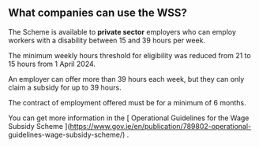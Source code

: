 ##  What companies can use the WSS?

The Scheme is available to **private sector** employers who can employ workers
with a disability between 15 and 39 hours per week.

The minimum weekly hours threshold for eligibility was reduced from 21 to 15
hours from 1 April 2024.

An employer can offer more than 39 hours each week, but they can only claim a
subsidy for up to 39 hours.

The contract of employment offered must be for a minimum of 6 months.

You can get more information in the [ Operational Guidelines for the Wage
Subsidy Scheme ](https://www.gov.ie/en/publication/789802-operational-
guidelines-wage-subsidy-scheme/) .
